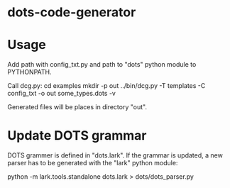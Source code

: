 # dots-code-generator

# Usage
Add path with config_txt.py and path to "dots" python module to PYTHONPATH.

Call dcg.py:
cd examples
mkdir -p out
../bin/dcg.py -T templates -C config_txt -o out some_types.dots -v

Generated files will be places in directory "out".


# Update DOTS grammar

DOTS grammer is defined in "dots.lark". If the grammar is updated, a new
parser has to be generated with the "lark" python module:

python -m lark.tools.standalone dots.lark > dots/dots_parser.py
